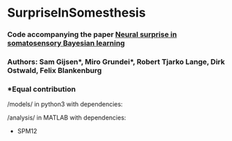 # SurpriseInSomesthesis

### Code accompanying the paper [Neural surprise in somatosensory Bayesian learning](https://journals.plos.org/ploscompbiol/article?id=10.1371/journal.pcbi.1008068)
### Authors: Sam Gijsen*, Miro Grundei*, Robert Tjarko Lange, Dirk Ostwald, Felix Blankenburg

### *Equal contribution


/models/ in python3 with dependencies:

/analysis/ in MATLAB with dependencies:
- SPM12
